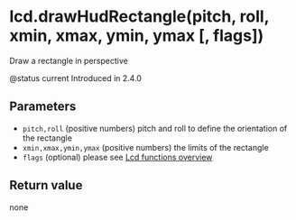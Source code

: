 # lcd.drawHudRectangle\(pitch, roll, xmin, xmax, ymin, ymax \[, flags\]\)

Draw a rectangle in perspective

@status current Introduced in 2.4.0

## Parameters

* `pitch,roll` \(positive numbers\) pitch and roll to define the orientation of the rectangle
* `xmin,xmax,ymin,ymax` \(positive numbers\) the limits of the rectangle
* `flags` \(optional\) please see [Lcd functions overview](https://github.com/EdgeTX/lua-reference-guide/tree/4528a8bc59edf04ef7d8ea8367b679d1c99f568e/part_iii_-_opentx_lua_api_reference/lcd-functions-less-than-greater-than-luadoc-begin-lcd/lcd_functions-overview.html)

## Return value

none

